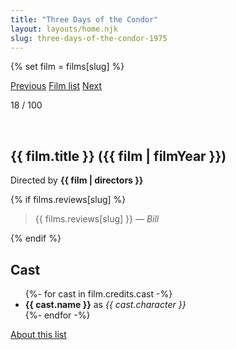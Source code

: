```yaml
---
title: "Three Days of the Condor"
layout: layouts/home.njk
slug: three-days-of-the-condor-1975
---
```


{% set film = films[slug] %}

<nav class="films">
  <a class="prev" href="../dog-day-afternoon-1975">Previous</a>
  <a href="../">Film list</a>
  <a class="next" href="../the-man-who-fell-to-earth-1976">Next</a>
</nav>

<p>18 / 100</p>

<article class="film">
  <div class="backdrop-and-poster">
    <img class="poster" src="../films/posters/{{ film.slug }}.jpg" alt="">
    <img class="backdrop" src="../films/backdrops/{{ film.slug }}.jpg" alt="">
  </div>

  <h1>{{ film.title }} ({{ film | filmYear }})</h1>

  

  <p class="director">
    Directed by <strong>{{ film | directors }}</strong>
  </p>

  {% if films.reviews[slug] %}
    <blockquote> 
      {{ films.reviews[slug] }} <em>— Bill</em>
    </blockquote> 
  {% endif %}

  <h2>
    Cast
  </h2>
  <ul>
    {%- for cast in film.credits.cast -%}
      <li>
        <strong>{{ cast.name }}</strong> as <em>{{ cast.character }}</em>
      </li>
    {%- endfor -%}
  </ul>
</article>
<footer>
  <a href="../about">About this list</a>
</footer>
